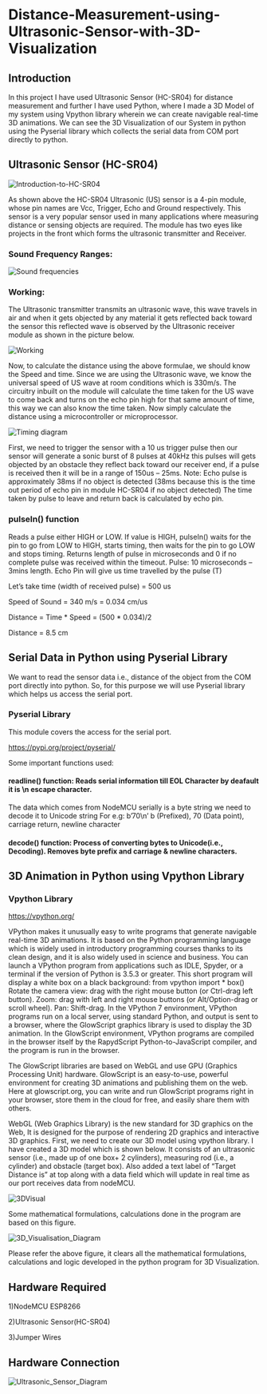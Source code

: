 # Distance-Measurement-using-Ultrasonic-Sensor-with-3D-Visualization
## Introduction
In this project I have used Ultrasonic Sensor (HC-SR04) for distance measurement and further I have used Python, where I made a 3D Model of my system using Vpython library wherein we can create navigable real-time 3D animations. We can see the 3D Visualization of our System in python using the Pyserial library which collects the serial data from COM port directly to python.   

## Ultrasonic Sensor (HC-SR04)

![Introduction-to-HC-SR04](https://user-images.githubusercontent.com/51810591/128392990-da66b4d0-2ef0-481b-862f-7dfc8de7ad1b.jpg)

As shown above the HC-SR04 Ultrasonic (US) sensor is a 4-pin module, whose pin names are Vcc, Trigger, Echo and Ground respectively. This sensor is a very popular sensor used in many applications where measuring distance or sensing objects are required. The module has two eyes like projects in the front which forms the ultrasonic transmitter and Receiver.

### Sound Frequency Ranges:

![Sound frequencies](https://user-images.githubusercontent.com/51810591/128393114-c093be5f-27e2-494b-ae3a-b48cbbadacdf.png)

### Working:
The Ultrasonic transmitter transmits an ultrasonic wave, this wave travels in air and when it gets objected by any material it gets reflected back toward the sensor this reflected wave is observed by the Ultrasonic receiver module as shown in the picture below.

![Working](https://user-images.githubusercontent.com/51810591/128393173-bd281570-b835-41ce-9d7a-c0a76abad779.jpg)

Now, to calculate the distance using the above formulae, we should know the Speed and time. Since we are using the Ultrasonic wave, we know the universal speed of US wave at room conditions which is 330m/s. The circuitry inbuilt on the module will calculate the time taken for the US wave to come back and turns on the echo pin high for that same amount of time, this way we can also know the time taken. Now simply calculate the distance using a microcontroller or microprocessor.

![Timing diagram](https://user-images.githubusercontent.com/51810591/128393207-d580257d-de5b-4829-b6bc-4ddd06cf6ef9.jpg)

First, we need to trigger the sensor with a 10 us trigger pulse then our sensor will generate a sonic burst of 8 pulses at 40kHz this pulses will gets objected by an obstacle they reflect back toward our receiver end, if a pulse is received then it will be in a range of 150us – 25ms.
Note: Echo pulse is approximately 38ms if no object is detected (38ms because this is the time out period of echo pin in module HC-SR04 if no object detected)
The time taken by pulse to leave and return back is calculated by echo pin.

### pulseIn() function

Reads a pulse either HIGH or LOW. If value is HIGH, pulseIn() waits for the pin to go from LOW to HIGH, starts timing, then waits for the pin to go LOW and stops timing.
Returns length of pulse in microseconds and 0 if no complete pulse was received within the timeout.
Pulse: 10 microseconds – 3mins length.
Echo Pin will give us time travelled by the pulse (T)

Let’s take time (width of received pulse) = 500 us

Speed of Sound = 340 m/s = 0.034 cm/us

Distance = Time * Speed = (500 * 0.034)/2

Distance = 8.5 cm 

## Serial Data in Python using Pyserial Library

We want to read the sensor data i.e., distance of the object from the COM port directly into python. So, for this purpose we will use Pyserial library which helps us access the serial port.

### Pyserial Library
This module covers the access for the serial port.

https://pypi.org/project/pyserial/ 

Some important functions used:

#### readline() function: Reads serial information till EOL Character by deafault it is \n escape character.
The data which comes from NodeMCU serially is a byte string we need to decode it to Unicode string
For e.g:
b’70\n’ 
b (Prefixed), 70 (Data point), carriage return, newline character

#### decode() function: Process of converting bytes to Unicode(i.e., Decoding). Removes byte prefix and carriage & newline characters. 

## 3D Animation in Python using Vpython Library 
### Vpython Library
https://vpython.org/ 

VPython makes it unusually easy to write programs that generate navigable real-time 3D animations. It is based on the Python programming language which is widely used in introductory programming courses thanks to its clean design, and it is also widely used in science and business.
You can launch a VPython program from applications such as IDLE, Spyder, or a terminal if the version of Python is 3.5.3 or greater.
This short program will display a white box on a black background:
    from vpython import *
    box()
    Rotate the camera view: drag with the right mouse button (or Ctrl-drag left button).
    Zoom: drag with left and right mouse buttons (or Alt/Option-drag or scroll wheel).
    Pan: Shift-drag.
In the VPython 7 environment, VPython programs run on a local server, using standard Python, and output is sent to a browser, where the GlowScript graphics library is used to display the 3D animation. In the GlowScript environment, VPython programs are compiled in the browser itself by the RapydScript Python-to-JavaScript compiler, and the program is run in the browser.
 
The GlowScript libraries are based on WebGL and use GPU (Graphics Processing Unit) hardware. 
GlowScript is an easy-to-use, powerful environment for creating 3D animations and publishing them on the web. Here at glowscript.org, you can write and run GlowScript programs right in your browser, store them in the cloud for free, and easily share them with others.

WebGL (Web Graphics Library) is the new standard for 3D graphics on the Web, It is designed for the purpose of rendering 2D graphics and interactive 3D graphics.
First, we need to create our 3D model using vpython library. I have created a 3D model which is shown below. It consists of an ultrasonic sensor (i.e., made up of one box+ 2 cylinders), measuring rod (i.e., a cylinder) and obstacle (target box). Also added a text label of “Target Distance is” at top along with a data field which will update in real time as our port receives data from nodeMCU.

![3DVisual](https://user-images.githubusercontent.com/51810591/128393398-49bed14c-a06a-4a9c-a7d2-2ddf7e79c27a.PNG)

Some mathematical formulations, calculations done in the program are based on this figure.
 
![3D_Visualisation_Diagram](https://user-images.githubusercontent.com/51810591/128393420-665711ad-5ebd-41ea-8b4b-d54d0f15ec76.png)

Please refer the above figure, it clears all the mathematical formulations, calculations and logic developed in the python program for 3D Visualization.

## Hardware Required
1)NodeMCU ESP8266

2)Ultrasonic Sensor(HC-SR04)

3)Jumper Wires

## Hardware Connection

![Ultrasonic_Sensor_Diagram](https://user-images.githubusercontent.com/51810591/128393778-73b95333-ec53-4fc0-99a2-010aad2e5125.png)
